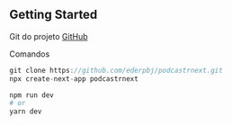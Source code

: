 ## Getting Started

Git do projeto [GitHub](https://github.com/ederpbj/podcastrnext)

Comandos

```js
git clone https://github.com/ederpbj/podcastrnext.git
npx create-next-app podcastrnext
```

```bash
npm run dev
# or
yarn dev
```

